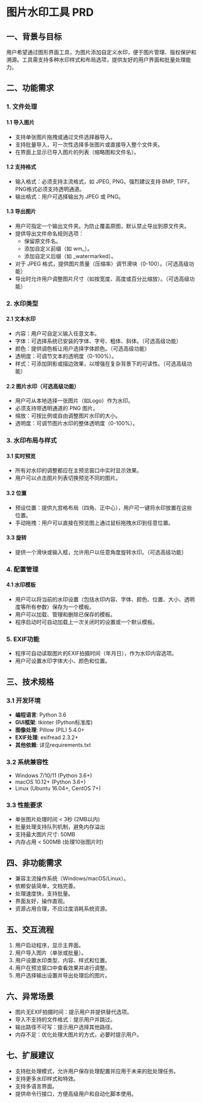 # 图片水印工具 PRD

## 一、背景与目标
用户希望通过图形界面工具，为图片添加自定义水印，便于图片管理、版权保护和溯源。工具需支持多种水印样式和布局选项，提供友好的用户界面和批量处理能力。

## 二、功能需求

### 1. 文件处理
#### 1.1 导入图片
- 支持单张图片拖拽或通过文件选择器导入。
- 支持批量导入，可一次性选择多张图片或直接导入整个文件夹。
- 在界面上显示已导入图片的列表（缩略图和文件名）。

#### 1.2 支持格式
- 输入格式：必须支持主流格式，如 JPEG, PNG。强烈建议支持 BMP, TIFF。PNG格式必须支持透明通道。
- 输出格式：用户可选择输出为 JPEG 或 PNG。

#### 1.3 导出图片
- 用户可指定一个输出文件夹。为防止覆盖原图，默认禁止导出到原文件夹。
- 提供导出文件命名规则选项：
  - 保留原文件名。
  - 添加自定义前缀（如 wm_）。
  - 添加自定义后缀（如 _watermarked）。
- 对于 JPEG 格式，提供图片质量（压缩率）调节滑块（0-100）。（可选高级功能）
- 导出时允许用户调整图片尺寸（如按宽度、高度或百分比缩放）。（可选高级功能）

### 2. 水印类型
#### 2.1 文本水印
- 内容：用户可自定义输入任意文本。
- 字体：可选择系统已安装的字体、字号、粗体、斜体。（可选高级功能）
- 颜色：提供调色板让用户选择字体颜色。（可选高级功能）
- 透明度：可调节文本的透明度（0-100%）。
- 样式：可添加阴影或描边效果，以增强在复杂背景下的可读性。（可选高级功能）

#### 2.2 图片水印（可选高级功能）
- 用户可从本地选择一张图片（如Logo）作为水印。
- 必须支持带透明通道的 PNG 图片。
- 缩放：可按比例或自由调整图片水印的大小。
- 透明度：可调节图片水印的整体透明度（0-100%）。

### 3. 水印布局与样式
#### 3.1 实时预览
- 所有对水印的调整都应在主预览窗口中实时显示效果。
- 用户可以点击图片列表切换预览不同的图片。

#### 3.2 位置
- 预设位置：提供九宫格布局（四角、正中心），用户可一键将水印放置在这些位置。
- 手动拖拽：用户可以直接在预览图上通过鼠标拖拽水印到任意位置。

#### 3.3 旋转
- 提供一个滑块或输入框，允许用户以任意角度旋转水印。（可选高级功能）

### 4. 配置管理
#### 4.1 水印模板
- 用户可以将当前的水印设置（包括水印内容、字体、颜色、位置、大小、透明度等所有参数）保存为一个模板。
- 用户可以加载、管理和删除已保存的模板。
- 程序启动时可自动加载上一次关闭时的设置或一个默认模板。

### 5. EXIF功能
- 程序可自动读取图片的EXIF拍摄时间（年月日），作为水印内容选项。
- 用户可设置水印字体大小、颜色和位置。

## 三、技术规格

### 3.1 开发环境
- **编程语言**: Python 3.6
- **GUI框架**: tkinter (Python标准库)
- **图像处理**: Pillow (PIL) 5.4.0+
- **EXIF处理**: exifread 2.3.2+
- **其他依赖**: 详见requirements.txt

### 3.2 系统兼容性
- Windows 7/10/11 (Python 3.6+)
- macOS 10.12+ (Python 3.6+)
- Linux (Ubuntu 16.04+, CentOS 7+)

### 3.3 性能要求
- 单张图片处理时间 < 3秒 (2MB以内)
- 批量处理支持队列机制，避免内存溢出
- 支持最大图片尺寸: 50MB
- 内存占用 < 500MB (处理10张图片时)

## 四、非功能需求
- 兼容主流操作系统（Windows/macOS/Linux）。
- 依赖安装简单，文档完善。
- 处理速度快，支持批量。
- 界面友好，操作直观。
- 资源占用合理，不应过度消耗系统资源。

## 五、交互流程
1. 用户启动程序，显示主界面。
2. 用户导入图片（单张或批量）。
3. 用户设置水印类型、内容、样式和位置。
4. 用户在预览窗口中查看效果并进行调整。
5. 用户选择输出设置并导出处理后的图片。

## 六、异常场景
- 图片无EXIF拍摄时间：提示用户并提供替代选项。
- 导入不支持的文件格式：提示用户并跳过。
- 输出路径不可写：提示用户选择其他路径。
- 内存不足：优化处理大图片的方式，必要时提示用户。

## 七、扩展建议
- 支持批处理模式，允许用户保存处理配置并应用于未来的批处理任务。
- 支持更多水印样式和特效。
- 支持多语言界面。
- 提供命令行接口，方便高级用户和自动化脚本使用。
